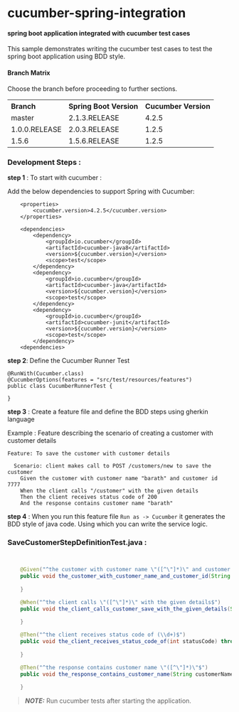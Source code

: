 # cucumber-spring-integration
 #### spring boot application integrated with cucumber test cases

This sample demonstrates writing the cucumber test cases to test the spring boot application using BDD style.

#### Branch Matrix

Choose the branch before proceeding to further sections.

<table>

 <tr>
    <th style="text-align:left">Branch</th>
    <th style="text-align:left">Spring Boot Version</th> 
    <th style="text-align:left">Cucumber Version</th>
  </tr>
  <tr>
    <td>master</td>
    <td>2.1.3.RELEASE</td>
    <td>4.2.5</td>
  </tr>
  <tr>
    <td>1.0.0.RELEASE</td>
    <td>2.0.3.RELEASE</td>
    <td>1.2.5</td>
  </tr>
  <tr>
    <td>1.5.6</td>
    <td>1.5.6.RELEASE</td>
    <td>1.2.5</td>
  </tr>
  
</table>


### Development Steps : 


<b>step 1</b> : To start with cucumber : 

Add the below dependencies to support Spring with Cucumber: 

```
	<properties>		
		<cucumber.version>4.2.5</cucumber.version>
	</properties>

	<dependencies>
   		<dependency>
		    <groupId>io.cucumber</groupId>
		    <artifactId>cucumber-java8</artifactId>
		    <version>${cucumber.version}</version>
		    <scope>test</scope>
		</dependency>
		<dependency>
		    <groupId>io.cucumber</groupId>
		    <artifactId>cucumber-java</artifactId>
		    <version>${cucumber.version}</version>
		    <scope>test</scope>
		</dependency>
		<dependency>
	        <groupId>io.cucumber</groupId>
	        <artifactId>cucumber-junit</artifactId>
	        <version>${cucumber.version}</version>
	        <scope>test</scope>
	    </dependency>
    <dependencies>
```

<b>step 2</b>: Define the Cucumber Runner Test

```
@RunWith(Cucumber.class)
@CucumberOptions(features = "src/test/resources/features")
public class CucumberRunnerTest {

}
```

<b>step 3</b> : Create a feature file and define the BDD steps using gherkin language

Example : Feature describing the scenario of creating a customer with customer details

```
Feature: To save the customer with customer details

  Scenario: client makes call to POST /customers/new to save the customer
    Given the customer with customer name "barath" and customer id 7777
    When the client calls "/customer" with the given details
    Then the client receives status code of 200
    And the response contains customer name "barath"
```

<b>step 4</b> : When you run this feature file ```Run as -> Cucumber``` it generates the BDD style of java code. 
Using which you can write the service logic. 


### SaveCustomerStepDefinitionTest.java : 
```java


	@Given("^the customer with customer name \"([^\"]*)\" and customer id (\\d+)$")
	public void the_customer_with_customer_name_and_customer_id(String customerName, int customerId) throws Throwable {	  
		
	}

	@When("^the client calls \"([^\"]*)\" with the given details$")
	public void the_client_calls_customer_save_with_the_given_details(String path) throws Throwable {
	
	}

	@Then("^the client receives status code of (\\d+)$")
	public void the_client_receives_status_code_of(int statusCode) throws Throwable {
	
	}

	@Then("^the response contains customer name \"([^\"]*)\"$")
	public void the_response_contains_customer_name(String customerName) throws Throwable {
	  
	}

```

> **_NOTE:_**  Run cucumber tests after starting the application.

